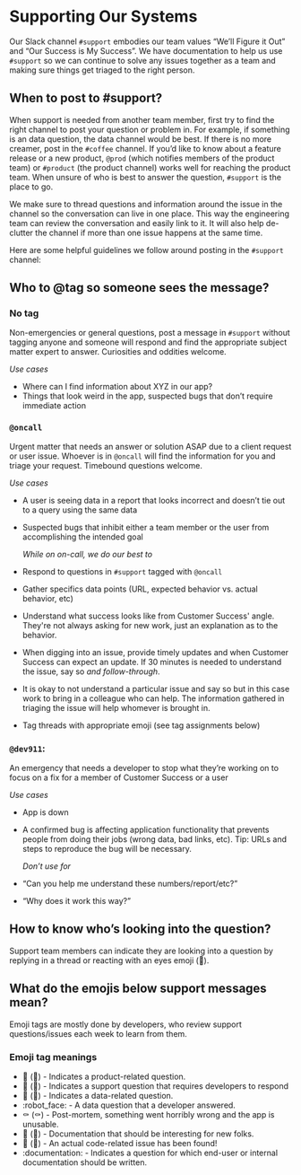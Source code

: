 # Supporting Our Systems

Our Slack channel `#support` embodies our team values “We’ll Figure it Out” and “Our Success is My Success”. We have documentation to help us use `#support` so we can continue to solve any issues together as a team and making sure things get triaged to the right person.

## When to post to #support?

When support is needed from another team member, first try to find the right channel to post your question or problem in. For example, if something is an data question, the data channel would be best. If there is no more creamer, post in the `#coffee` channel. If you’d like to know about a feature release or a new product, `@prod` (which notifies members of the product team) or `#product` (the product channel) works well for reaching the product team. When unsure of who is best to answer the question, `#support` is the place to go.

We make sure to thread questions and information around the issue in the channel so the conversation can live in one place. This way the engineering team can review the conversation and easily link to it. It will also help de-clutter the channel if more than one issue happens at the same time.

Here are some helpful guidelines we follow around posting in the `#support` channel:

## Who to @tag so someone sees the message?

### No tag

Non-emergencies or general questions, post a message in `#support` without tagging anyone and someone will respond and find the appropriate subject matter expert to answer. Curiosities and oddities welcome.

_Use cases_

- Where can I find information about XYZ in our app?
- Things that look weird in the app, suspected bugs that don’t require immediate action

### `@oncall`

Urgent matter that needs an answer or solution ASAP due to a client request or user issue. Whoever is in `@oncall` will find the information for you and triage your request. Timebound questions welcome.

_Use cases_

- A user is seeing data in a report that looks incorrect and doesn’t tie out to a query using the same data
- Suspected bugs that inhibit either a team member or the user from accomplishing the intended goal

  _While on on-call, we do our best to_

- Respond to questions in `#support` tagged with `@oncall`
- Gather specifics data points (URL, expected behavior vs. actual behavior, etc)
- Understand what success looks like from Customer Success' angle. They're not always asking for new work, just an explanation as to the behavior.
- When digging into an issue, provide timely updates and when Customer Success can expect an update. If 30 minutes is needed to understand the issue, say so _and follow-through_.
- It is okay to not understand a particular issue and say so but in this case work to bring in a colleague who can help. The information gathered in triaging the issue will help whomever is brought in.
- Tag threads with appropriate emoji (see tag assignments below)

### `@dev911`:

An emergency that needs a developer to stop what they’re working on to focus on a fix for a member of Customer Success or a user

_Use cases_

- App is down
- A confirmed bug is affecting application functionality that prevents people from doing their jobs (wrong data, bad links, etc). Tip: URLs and steps to reproduce the bug will be necessary.

  _Don’t use for_

- “Can you help me understand these numbers/report/etc?”
- “Why does it work this way?”

## How to know who’s looking into the question?

Support team members can indicate they are looking into a question by replying in a thread or reacting with an eyes emoji (👀).

## What do the emojis below support messages mean?

Emoji tags are mostly done by developers, who review support questions/issues each week to learn from them.

### Emoji tag meanings

- :necktie: (👔) - Indicates a product-related question.
- :fire_engine: (🚒) - Indicates a support question that requires developers to respond
- :vhs: (📼) - Indicates a data-related question.
- :robot_face: - A data question that a developer answered.
- :coffin: (⚰️) - Post-mortem, something went horribly wrong and the app is unusable.
- :evergreen_tree: (🌲) - Documentation that should be interesting for new folks.
- :bug: (🐛) - An actual code-related issue has been found!
- :documentation: - Indicates a question for which end-user or internal documentation should be written.
